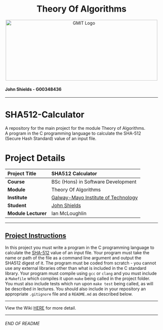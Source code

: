 <h1 align="center">Theory Of Algorithms</h1>

<a href="https://www.gmit.ie/" >
<p align="center"><img src="https://i.ibb.co/f1ZQSkt/logo-gmit.png"
alt="GMIT Logo" width="500" height="200"/>
</p></a>

#### John Shields - G00348436

***

# SHA512-Calculator
A repository for the main project for the module Theory of Algorithms.<br>
A program in the C programming language to calculate the SHA-512 (Secure Hash Standard) value of an input file.

# Project Details
| **Project Title** | SHA512 Calculator |
| :------------- |:-------------|
| **Course**              | BSc (Hons) in Software Development |
| **Module**              | Theory Of Algorithms |
| **Institute**           | [Galway-Mayo Institute of Technology](https://www.gmit.ie/) |
| **Student**             | [John Shields](https://github.com/johnshields) |
| **Module Lecturer**     | Ian McLoughlin |

***


## [Project Instructions](https://github.com/ianmcloughlin/theory-algos-project#what-to-do)
In this project you must write a program in the C programming language to calculate the [SHA-512](https://www.nist.gov/publications/secure-hash-standard) value of an input file.
Your program must take the name or path of the file as a command line argument and output the SHA512 digest of it.
The program must be coded from scratch - you cannot use any external libraries other than what is included in the C standard library.
Your program must compile using `gcc` or `clang` and you must include a `Makefile` which compiles it upon `make` being called in the project folder.
You must also include tests which run upon `make test` being called, as will be described in lectures.
You should also include in your repository an appropriate `.gitignore` file and a `README.md` as described below.

***
View the Wiki [HERE](https://github.com/johnshields/SHA512-Calculator/wiki) for more detail.
***
###### END OF README
